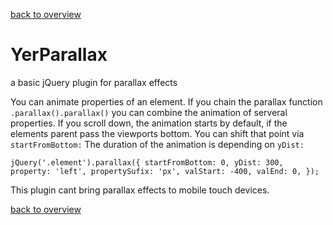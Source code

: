 [back to overview](../README.markdown#initial-functionality)

YerParallax
===========

a basic jQuery plugin for parallax effects

You can animate properties of an element. If you chain the parallax function <code>.parallax().parallax()</code> you can combine the animation of serveral properties. If you scroll down, the animation starts by default, if the elements parent pass the viewports bottom. You can shift that point via <code>startFromBottom:</code> The duration of the animation is depending on <code>yDist:</code>
<code><pre>jQuery('.element').parallax({
  startFromBottom: 0,
  yDist: 300,
  property: 'left',
  propertySufix: 'px',
  valStart: -400,
  valEnd: 0,
});
</pre></code>

This plugin cant bring parallax effects to mobile touch devices.

[back to overview](../README.markdown#initial-functionality)